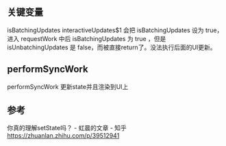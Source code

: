 ## 关键变量
isBatchingUpdates
interactiveUpdates$1 会把 isBatchingUpdates 设为 true，进入 requestWork 中后 isBatchingUpdates 为 true ，但是 isUnbatchingUpdates 是 false，而被直接return了。没法执行后面的UI更新。  

## performSyncWork
performSyncWork 更新state并且渲染到UI上

## 参考
你真的理解setState吗？ - 虹晨的文章 - 知乎
https://zhuanlan.zhihu.com/p/39512941